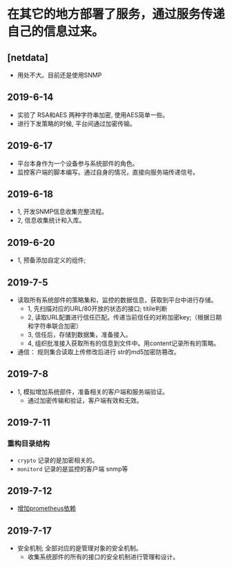 # 在其它的地方部署了服务，通过服务传递自己的信息过来。


## [netdata]
- 用处不大。目前还是使用SNMP


## 2019-6-14
- 实验了 RSA和AES 两种字符串加密, 使用AES简单一些。
- 进行下发策略的时候, 平台间通过加密传输。

## 2019-6-17
- 平台本身作为一个设备参与系统部件的角色。
- 监控客户端的脚本编写。通过自身的情况，直接向服务端传递信号。

## 2019-6-18
- 1, 开发SNMP信息收集完整流程。
- 2, 信息收集统计和入库。

## 2019-6-20
- 1, 预备添加自定义的组件; 

## 2019-7-5
- 读取所有系统部件的策略集和，监控的数据信息，获取到平台中进行存储。
  - 1, 先扫描对应的URL/80开放的状态的接口; titile判断
  - 2, 读取URL配置进行信任匹配。传递当前信任的对称加密key;（根据日期和字符串联合加密）
  - 3, 信任后，存储到数据集，准备接入。
  - 4, 组织批准接入获取所有的信息到文件中。用content记录所有的策略。
- 通信： 规则集合读取上传修改后进行 str的md5加密防篡改。

## 2019-7-8
- 1, 模拟增加系统部件，准备相关的客户端和服务端验证。
  - 通过加密传输和验证，客户端有效和无效。

## 2019-7-11
### 重构目录结构
- `crypto` 记录的是加密相关的。
- `monitord` 记录的是监控的客户端 snmp等

## 2019-7-12 
- [增加prometheus依赖](./minitord/prometheus/readmd.md)

## 2019-7-17 
- 安全机制; 全部对应的是管理对象的安全机制。
  - 收集系统部件的所有的接口的安全机制进行管理和设计。